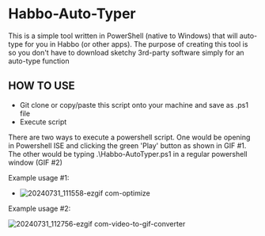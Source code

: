 # Habbo-Auto-Typer
This is a simple tool written in PowerShell (native to Windows) that will auto-type for you in Habbo (or other apps). The purpose of creating this tool is so you don't have to download sketchy 3rd-party software simply for an auto-type function

## HOW TO USE
- Git clone or copy/paste this script onto your machine and save as .ps1 file
- Execute script

There are two ways to execute a powershell script. One would be opening in Powershell ISE and clicking the green 'Play' button as shown in GIF #1. The other would be typing .\Habbo-AutoTyper.ps1 in a regular powershell window (GIF #2)

Example usage #1:

- ![20240731_111558-ezgif com-optimize](https://github.com/user-attachments/assets/14386a1a-327f-4ff4-9072-b1d018a0eeab)

Example usage #2:

![20240731_112756-ezgif com-video-to-gif-converter](https://github.com/user-attachments/assets/5c1ce601-7f82-4fd4-9b3d-3a74be8854d0)

